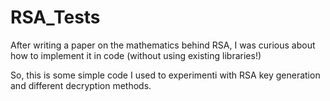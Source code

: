 # RSA_Tests

After writing a paper on the mathematics behind RSA, I was curious about how to implement it in code (without using existing libraries!)

So, this is some simple code I used to experimenti with RSA key generation and different decryption methods.

